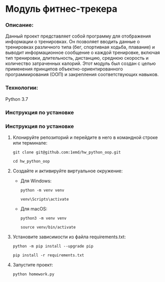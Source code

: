 # Модуль фитнес-трекера

### Описание:
Данный проект представляет собой программу для отображения информации о тренировках. Он позволяет вводить данные о тренировках различного типа (бег, спортивная ходьба, плавание) и выводит информационное сообщение о каждой тренировке, включая тип тренировки, длительность, дистанцию, среднюю скорость и количество затраченных калорий. Этот модуль был создан с целью применения принципов объектно-ориентированного программирования (ООП) и закрепления соответствующих навыков.

### Технологии:

Python 3.7

### Инструкция по установке

### Инструкция по установке

1. Клонируйте репозиторий и перейдите в него в командной строке или терминале:

    ```
    git clone git@github.com:1emd/hw_python_oop.git
    ```
    ```
    cd hw_python_oop
    ```

2. Создайте и активируйте виртуальное окружение:

    - Для Windows:

        ```
        python -m venv venv
        ```
        ```
        venv\Scripts\activate
        ```

    - Для macOS:

        ```
        python3 -m venv venv
        ```
        ```
        source venv/bin/activate
        ```

3. Установите зависимости из файла requirements.txt:

    ```
    python -m pip install --upgrade pip
    ```
    ```
    pip install -r requirements.txt
    ```

4. Запустите проект:

    ```
    python homework.py
    ```
